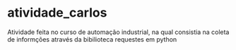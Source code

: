 # atividade_carlos

Atividade feita no curso de automação industrial, na qual consistia na coleta de informções através da bibilioteca requestes em python
